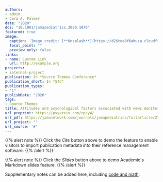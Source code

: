 ```yaml
---
authors:
- admin
- Cara A. Palmer
date: "2020"
doi: "10.1001/jamapediatrics.2020.1876"
featured: true
image:
  caption: 'Image credit: [**Unsplash**](https://d26toa8f6ahusa.cloudfront.net/wp-content/uploads/2020/03/18090451/social-distancing.jpg)'
  focal_point: ""
  preview_only: false
links:
- name: Custom Link
  url: http://example.org
projects:
- internal-project
publication: In *Source Themes Conference*
publication_short: In *STC*
publication_types:
- "1"
publishDate: "2020"
tags:
- Source Themes
title: Attitudes and psychological factors associated with news monitoring, social distancing, disinfecting, and hoarding behaviors among US adolescents during the Coronavirus-19 pandemic. 
url_preprint: https://psyarxiv.com/rpcy4/
url_pdf: https://jamanetwork.com/journals/jamapediatrics/fullarticle/2767276
url_project: ""
url_source: '#'
---
```


{{% alert note %}}
Click the *Cite* button above to demo the feature to enable visitors to import publication metadata into their reference management software.
{{% /alert %}}

{{% alert note %}}
Click the *Slides* button above to demo Academic's Markdown slides feature.
{{% /alert %}}

Supplementary notes can be added here, including [code and math](https://sourcethemes.com/academic/docs/writing-markdown-latex/).

